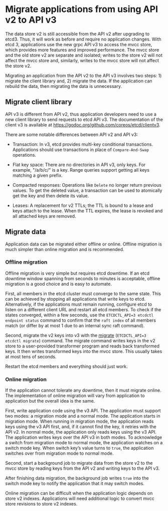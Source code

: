 # Migrate applications from using API v2 to API v3

The data store v2 is still accessible from the API v2 after upgrading to etcd3. Thus, it will work as before and require no application changes. With etcd 3, applications use the new grpc API v3 to access the mvcc store, which provides more features and improved performance. The mvcc store and the old store v2 are separate and isolated; writes to the store v2 will not affect the mvcc store and, similarly, writes to the mvcc store will not affect the store v2.

Migrating an application from the API v2 to the API v3 involves two steps: 1) migrate the client library and, 2) migrate the data. If the application can rebuild the data, then migrating the data is unnecessary.

## Migrate client library

API v3 is different from API v2, thus application developers need to use a new client library to send requests to etcd API v3. The documentation of the client v3 is available at https://godoc.org/github.com/coreos/etcd/clientv3. 

There are some notable differences between API v2 and API v3:

- Transaction: In v3, etcd provides multi-key conditional transactions. Applications should use transactions in place of `Compare-And-Swap` operations.

- Flat key space: There are no directories in API v3, only keys. For example, "/a/b/c/" is a key. Range queries support getting all keys matching a given prefix.

- Compacted responses: Operations like `Delete` no longer return previous values. To get the deleted value, a transaction can be used to atomically get the key and then delete its value.

- Leases: A replacement for v2 TTLs; the TTL is bound to a lease and keys attach to the lease. When the TTL expires, the lease is revoked and all attached keys are removed.

## Migrate data

Application data can be migrated either offline or online. Offline migration is much simpler than online migration and is recommended.

### Offline migration

Offline migration is very simple but requires etcd downtime. If an etcd downtime window spanning from seconds to minutes is acceptable, offline migration is a good choice and is easy to automate.

First, all members in the etcd cluster must converge to the same state. This can be achieved by stopping all applications that write keys to etcd. Alternatively, if the applications must remain running, configure etcd to listen on a different client URL and restart all etcd members. To check if the states converged, within a few seconds, use the `ETCDCTL_API=3 etcdctl endpoint status` command to confirm that the `raft index` of all members match (or differ by at most 1 due to an internal sync raft command).

Second, migrate the v2 keys into v3 with the [migrate][migrate_command] (`ETCDCTL_API=3 etcdctl migrate`) command. The migrate command writes keys in the v2 store to a user-provided transformer program and reads back transformed keys. It then writes transformed keys into the mvcc store. This usually takes at most tens of seconds.

Restart the etcd members and everything should just work.

### Online migration

If the application cannot tolerate any downtime, then it must migrate online. The implementation of online migration will vary from application to application but the overall idea is the same.

First, write application code using the v3 API. The application must support two modes: a migration mode and a normal mode. The application starts in migration mode. When running in migration mode, the application reads keys using the v3 API first, and, if it cannot find the key, it retries with the API v2. In normal mode, the application only reads keys using the v3 API. The application writes keys over the API v3 in both modes. To acknowledge a switch from migration mode to normal mode, the application watches on a switch mode key. When switch key’s value turns to `true`, the application switches over from migration mode to normal mode.

Second, start a background job to migrate data from the store v2 to the mvcc store by reading keys from the API v2 and writing keys to the API v3. 

After finishing data migration, the background job writes `true` into the switch mode key to notify the application that it may switch modes.

Online migration can be difficult when the application logic depends on store v2 indexes. Applications will need additional logic to convert mvcc store revisions to store v2 indexes.

[migrate_command]: ../../etcdctl/README.md#migrate-options
